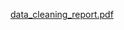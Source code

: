 [data_cleaning_report.pdf](https://github.com/user-attachments/files/21508071/data_cleaning_report.pdf)

